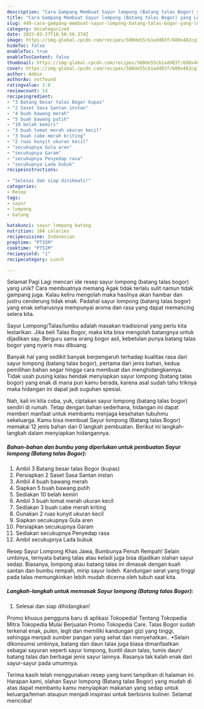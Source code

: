 ```yaml
---
description: "Cara Gampang Membuat Sayur lompong (Batang talas Bogor) yang Lezat Sekali"
title: "Cara Gampang Membuat Sayur lompong (Batang talas Bogor) yang Lezat Sekali"
slug: 449-cara-gampang-membuat-sayur-lompong-batang-talas-bogor-yang-lezat-sekali
category: Uncategorized
date: 2023-03-27T18:50:58.374Z
image: https://img-global.cpcdn.com/recipes/580de55cb1add83f/680x482cq70/sayur-lompong-batang-talas-bogor-foto-resep-utama.jpg
hideToc: false
enableToc: true
enableTocContent: false
thumbnail: https://img-global.cpcdn.com/recipes/580de55cb1add83f/680x482cq70/sayur-lompong-batang-talas-bogor-foto-resep-utama.jpg
cover: https://img-global.cpcdn.com/recipes/580de55cb1add83f/680x482cq70/sayur-lompong-batang-talas-bogor-foto-resep-utama.jpg
author: Admin
authorAv: notfound
ratingvalue: 3.8
reviewcount: 14
recipeingredient:
- "3 Batang besar talas Bogor kupas"
- "2 Saset Sasa Santan instan"
- "4 buah bawang merah"
- "5 buah bawang putih"
- "10 belah kemiri"
- "3 buah tomat merah ukuran kecil"
- "3 buah cabe merah kriting"
- "2 ruas kunyit ukuran kecil"
- "secukupnya Gula aren"
- "secukupnya Garam"
- "secukupnya Penyedap rasa"
- "secukupnya Lada bubuk"
recipeinstructions:

- "Selesai dan siap dinikmati!"
categories:
- Resep
tags:
- sayur
- lompong
- batang

katakunci: sayur lompong batang 
nutrition: 104 calories
recipecuisine: Indonesian
preptime: "PT35M"
cooktime: "PT51M"
recipeyield: "1"
recipecategory: Lunch

---
```



Selamat Pagi Lagi mencari ide resep sayur lompong (batang talas bogor) yang unik? Cara membuatnya memang Agak tidak terlalu sulit namun tidak gampang juga. Kalau keliru mengolah maka hasilnya akan hambar dan justru cenderung tidak enak. Padahal sayur lompong (batang talas bogor) yang enak seharusnya mempunyai aroma dan rasa yang dapat memancing selera kita.


Sayur Lompong/Talas/lumbu adalah masakan tradisional yang perlu kita lestarikan. Jika beli Talas Bogor, maka kita bisa mengolah batangnya untuk dijadikan say. Berguru sama orang bogor asli, kebetulan punya batang talas bogor yang nyaris mau dibuang.

Banyak hal yang sedikit banyak berpengaruh terhadap kualitas rasa dari sayur lompong (batang talas bogor), pertama dari jenis bahan, kedua pemilihan bahan segar hingga cara membuat dan menghidangkannya. Tidak usah pusing kalau hendak menyiapkan sayur lompong (batang talas bogor) yang enak di mana pun kamu berada, karena asal sudah tahu triknya maka hidangan ini dapat jadi suguhan spesial.


Nah, kali ini kita coba, yuk, ciptakan sayur lompong (batang talas bogor) sendiri di rumah. Tetap dengan bahan sederhana, hidangan ini dapat memberi manfaat untuk membantu menjaga kesehatan tubuhmu sekeluarga. Kamu bisa membuat Sayur lompong (Batang talas Bogor) memakai 12 jenis bahan dan 0 langkah pembuatan. Berikut ini langkah-langkah dalam menyiapkan hidangannya.

<!--inarticleads1-->

##### Bahan-bahan dan bumbu yang diperlukan untuk pembuatan Sayur lompong (Batang talas Bogor):

1. Ambil 3 Batang besar talas Bogor (kupas)
1. Persiapkan 2 Saset Sasa Santan instan
1. Ambil 4 buah bawang merah
1. Siapkan 5 buah bawang putih
1. Sediakan 10 belah kemiri
1. Ambil 3 buah tomat merah ukuran kecil
1. Sediakan 3 buah cabe merah kriting
1. Gunakan 2 ruas kunyit ukuran kecil
1. Siapkan secukupnya Gula aren
1. Persiapkan secukupnya Garam
1. Sediakan secukupnya Penyedap rasa
1. Ambil secukupnya Lada bubuk


Resep Sayur Lompong Khas Jawa, Bumbunya Penuh Rempah! Selain umbinya, ternyata batang talas atau keladi juga bisa dijadikan olahan sayur sedap. Biasanya, lompong atau batang talas ini dimasak dengan kuah santan dan bumbu rempah, mirip sayur lodeh. Kandungan serat yang tinggi pada talas memungkinkan lebih mudah dicerna oleh tubuh saat kita. 

<!--inarticleads2-->

##### Langkah-langkah untuk memasak Sayur lompong (Batang talas Bogor):


1. Selesai dan siap dihidangkan!

Promo khusus pengguna baru di aplikasi Tokopedia! Tentang Tokopedia Mitra Tokopedia Mulai Berjualan Promo Tokopedia Care. Talas Bogor sudah terkenal enak, pulen, legit dan memiliki kandungan gizi yang tinggi, sehingga menjadi sumber pangan yang sehat dan menyehatkan.. •Selain dikonsumsi umbinya, batang dan daun talas juga biasa dimanfaatkan sebagai sayuran seperti sayur lompong, buntil daun talas, tumis daun/ batang talas dan berbagai jenis sayur lainnya. Rasanya tak kalah enak dari sayur-sayur pada umumnya. 

Terima kasih telah menggunakan resep yang kami tampilkan di halaman ini. Harapan kami, olahan Sayur lompong (Batang talas Bogor) yang mudah di atas dapat membantu kamu menyiapkan makanan yang sedap untuk keluarga/teman ataupun menjadi inspirasi untuk berbisnis kuliner. Selamat mencoba!
